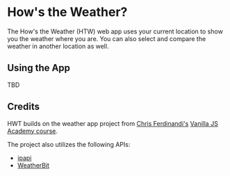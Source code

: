 # How's the Weather?

The How's the Weather (HTW) web app uses your current location to show you the weather where you are. You can also select and compare the weather in another location as well.

## Using the App

TBD

## Credits

HWT builds on the weather app project from [Chris Ferdinandi's](https://twitter.com/ChrisFerdinandi) [Vanilla JS Academy course](https://vanillajsacademy.com/).

The project also utilizes the following APIs:

- [ipapi](https://ipapi.co/)
- [WeatherBit](https://www.weatherbit.io/api)
